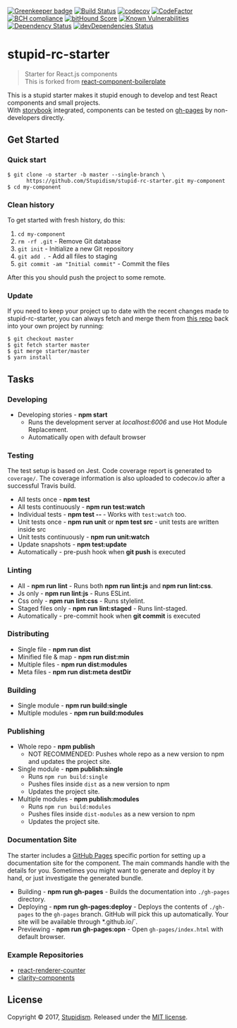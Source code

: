 [![Greenkeeper badge](https://badges.greenkeeper.io/stupidism/stupid-rc-starter.svg)](https://greenkeeper.io/) 
[![Build Status](https://travis-ci.org/Stupidism/stupid-rc-starter.svg?branch=master)](https://travis-ci.org/Stupidism/stupid-rc-starter) 
[![codecov](https://codecov.io/gh/Stupidism/stupid-rc-starter/branch/master/graph/badge.svg)](https://codecov.io/gh/Stupidism/stupid-rc-starter) 
[![CodeFactor](https://www.codefactor.io/repository/github/storybooks/storybook/badge)](https://www.codefactor.io/repository/github/Stupidism/stupid-rc-starter)
[![BCH compliance](https://bettercodehub.com/edge/badge/Stupidism/stupid-rc-starter?branch=master)](https://bettercodehub.com/)
[![bitHound Score](https://www.bithound.io/github/Stupidism/stupid-rc-starter/badges/score.svg)](https://www.bithound.io/github/Stupidism/stupid-rc-starter) 
[![Known Vulnerabilities](https://snyk.io/test/github/stupidism/stupid-rc-starter/badge.svg)](https://snyk.io/test/github/stupidism/stupid-rc-starter)
[![Dependency Status](https://david-dm.org/Stupidism/stupid-rc-starter.svg)](https://david-dm.org/Stupidism/stupid-rc-starter) 
[![devDependencies Status](https://david-dm.org/Stupidism/stupid-rc-starter/dev-status.svg)](https://david-dm.org/Stupidism/stupid-rc-starter?type=dev)

# stupid-rc-starter 
> Starter for React.js components  
> This is forked from [react-component-boilerplate](https://github.com/survivejs/react-component-boilerplate)

This is a stupid starter makes it stupid enough to develop and test React components and small projects.  
With [storybook](https://github.com/storybooks/storybook) integrated, components can be tested on [gh-pages](https://stupidism.github.io/stupid-rc-starter) by non-developers directly.

## Get Started

### Quick start
```
$ git clone -o starter -b master --single-branch \
      https://github.com/Stupidism/stupid-rc-starter.git my-component
$ cd my-component
```

### Clean history
To get started with fresh history, do this:

1. `cd my-component`
2. `rm -rf .git` - Remove Git database
3. `git init` - Initialize a new Git repository
4. `git add .` - Add all files to staging
5. `git commit -am "Initial commit"` - Commit the files

After this you should push the project to some remote.

### Update

If you need to keep your project up to date with the recent changes made to stupid-rc-starter,
you can always fetch and merge them from [this repo](https://github.com/Stupidism/stupid-rc-starter)
back into your own project by running:

```shell
$ git checkout master
$ git fetch starter master
$ git merge starter/master
$ yarn install
```

## Tasks
### Developing
* Developing stories - **npm start**
  - Runs the development server at *localhost:6006* and use Hot Module Replacement.
  - Automatically open with default browser
  
### Testing

The test setup is based on Jest. Code coverage report is generated to `coverage/`. The coverage information is also uploaded to codecov.io after a successful Travis build.

* All tests once - **npm test**
* All tests continuously - **npm run test:watch**
* Individual tests - **npm test -- <pattern>** - Works with `test:watch` too.
* Unit tests once - **npm run unit** or **npm test src** - unit tests are written inside src
* Unit tests continuously - **npm run unit:watch**
* Update snapshots - **npm test:update**
* Automatically - pre-push hook when **git push** is executed

### Linting
* All - **npm run lint** - Runs both **npm run lint:js** and **npm run lint:css**.
* Js only - **npm run lint:js** - Runs ESLint.
* Css only - **npm run lint:css** - Runs stylelint.
* Staged files only - **npm run lint:staged** - Runs lint-staged.
* Automatically - pre-commit hook when **git commit** is executed

### Distributing
* Single file - **npm run dist**
* Minified file & map - **npm run dist:min**
* Multiple files - **npm run dist:modules**
* Meta files - **npm run dist:meta destDir**

### Building
* Single module - **npm run build:single**
* Multiple modules - **npm run build:modules**

### Publishing
* Whole repo - **npm publish**
  - NOT RECOMMENDED: Pushes whole repo as a new version to npm and updates the project site.
* Single module - **npm publish:single**
  - Runs `npm run build:single`
  - Pushes files inside `dist` as a new version to npm 
  - Updates the project site.
* Multiple modules - **npm publish:modules**
  - Runs `npm run build:modules`
  - Pushes files inside `dist-modules` as a new version to npm
  - Updates the project site.

### Documentation Site

The starter includes a [GitHub Pages](https://pages.github.com/) specific portion for setting up a documentation site for the component. The main commands handle with the details for you. Sometimes you might want to generate and deploy it by hand, or just investigate the generated bundle.

* Building - **npm run gh-pages** - Builds the documentation into `./gh-pages` directory.
* Deploying - **npm run gh-pages:deploy** - Deploys the contents of `./gh-pages` to the `gh-pages` branch. GitHub will pick this up automatically. Your site will be available through *<user name>.github.io/<project name>`.
* Previewing - **npm run gh-pages:opn** - Open `gh-pages/index.html` with default browser.

### Example Repositories
- [react-renderer-counter](https://github.com/stupidism/stupid-rc-starter)
- [clarity-components](https://github.com/ClarityMovement/clarity-components)

## License

Copyright © 2017, [Stupidism](https://github.com/stupidism). Released under the [MIT license](LICENSE).
